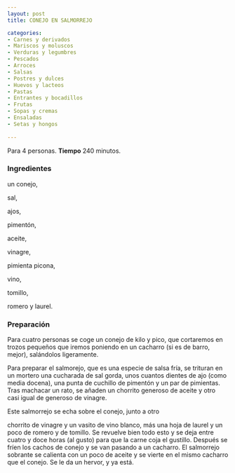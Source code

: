 ```yaml
---
layout: post
title: CONEJO EN SALMORREJO

categories:
- Carnes y derivados
- Mariscos y moluscos
- Verduras y legumbres
- Pescados
- Arroces
- Salsas
- Postres y dulces
- Huevos y lacteos
- Pastas
- Entrantes y bocadillos
- Frutas
- Sopas y cremas
- Ensaladas
- Setas y hongos
 
---
```

Para 4 personas.
<b>Tiempo</b> 240 minutos.

<h3>Ingredientes</h3>

un conejo,

sal,

ajos,

pimentón,

aceite,

vinagre,

pimienta picona,

vino,

tomillo,

romero y laurel.

<h3>Preparación</h3>

Para cuatro personas se coge un conejo de kilo y pico, que cortaremos en trozos pequeños que iremos poniendo en un cacharro (si es de barro, mejor), salándolos ligeramente.

Para preparar el salmorejo, que es una especie de salsa fría, se trituran en un mortero una cucharada de sal gorda, unos cuantos dientes de ajo (como media docena), una punta de cuchillo de pimentón y un par de pimientas. Tras machacar un rato, se añaden un chorrito generoso de aceite y otro casi igual de generoso de vinagre.

Este salmorrejo se echa sobre el conejo, junto a otro

chorrito de vinagre y un vasito de vino blanco, más una hoja de laurel y un poco de romero y de tomillo. Se revuelve bien todo esto y se deja entre cuatro y doce horas (al gusto) para que la carne coja el gustillo. Después se fríen los cachos de conejo y se van pasando a un cacharro. El salmorrejo sobrante se calienta con un poco de aceite y se vierte en el mismo cacharro que el conejo. Se le da un hervor, y ya está.

